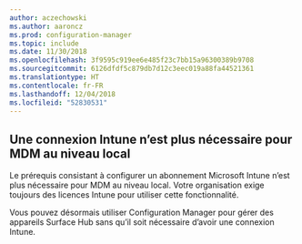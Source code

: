```yaml
---
author: aczechowski
ms.author: aaroncz
ms.prod: configuration-manager
ms.topic: include
ms.date: 11/30/2018
ms.openlocfilehash: 3f9595c919ee6e485f23c7bb15a96300389b9708
ms.sourcegitcommit: 6126dfdf5c879db7d12c3eec019a88fa44521361
ms.translationtype: HT
ms.contentlocale: fr-FR
ms.lasthandoff: 12/04/2018
ms.locfileid: "52830531"
---
```

## <a name="bkmk_opmdm"></a> Une connexion Intune n’est plus nécessaire pour MDM au niveau local
<!--1359124--> Le prérequis consistant à configurer un abonnement Microsoft Intune n’est plus nécessaire pour MDM au niveau local. Votre organisation exige toujours des licences Intune pour utiliser cette fonctionnalité. 

Vous pouvez désormais utiliser Configuration Manager pour gérer des appareils Surface Hub sans qu’il soit nécessaire d’avoir une connexion Intune. 

